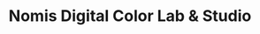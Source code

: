 ---
title: "Nomis Digital Color Lab & Studio"
url: /karachi/nomis-digital-color-lab-and-studio/
shop: photo
---